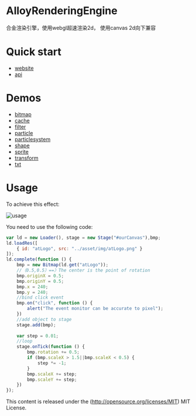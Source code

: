 # AlloyRenderingEngine
合金渲染引擎，使用webgl超速渲染2d， 使用canvas 2d向下兼容

# Quick start
* [website](http://alloyteam.github.io/AlloyRenderingEngine/) 
* [api](http://alloyteam.github.io/AlloyRenderingEngine/doc/)

# Demos
* [bitmap](http://alloyteam.github.io/AlloyRenderingEngine/showcase/bitmap.html) 
* [cache](http://alloyteam.github.io/AlloyRenderingEngine/showcase/cache.html) 
* [filter](http://alloyteam.github.io/AlloyRenderingEngine/showcase/filter.html) 
* [particle](http://alloyteam.github.io/AlloyRenderingEngine/showcase/particle.html) 
* [particlesystem](http://alloyteam.github.io/AlloyRenderingEngine/showcase/particlesystem.html) 
* [shape](http://alloyteam.github.io/AlloyRenderingEngine/showcase/shape.html) 
* [sprite](http://alloyteam.github.io/AlloyRenderingEngine/showcase/sprite.html) 
* [transform](http://alloyteam.github.io/AlloyRenderingEngine/showcase/transform.html) 
* [txt](http://alloyteam.github.io/AlloyRenderingEngine/showcase/txt.html) 

# Usage
To achieve this effect:

![usage](https://raw.githubusercontent.com/AlloyTeam/AlloyRenderingEngine/master/asset/img/usage.gif)

You need to use the following code:

```javascript
var ld = new Loader(), stage = new Stage("#ourCanvas"),bmp;
ld.loadRes([
    { id: "atLogo", src: "../asset/img/atLogo.png" }
]);
ld.complete(function () {
    bmp = new Bitmap(ld.get("atLogo"));
    //（0.5,0.5）==〉The center is the point of rotation
    bmp.originX = 0.5;
    bmp.originY = 0.5;
    bmp.x = 240;
    bmp.y = 240;
    //bind click event
    bmp.on("click", function () {
        alert("The event monitor can be accurate to pixel");
    })
    //add object to stage
    stage.add(bmp);
           
    var step = 0.01;
    //loop
    stage.onTick(function () {
        bmp.rotation += 0.5;
        if (bmp.scaleX > 1.5||bmp.scaleX < 0.5) {
            step *= -1;
        }
        bmp.scaleX += step;
        bmp.scaleY += step;
    })
});
```

This content is released under the (http://opensource.org/licenses/MIT) MIT License.
